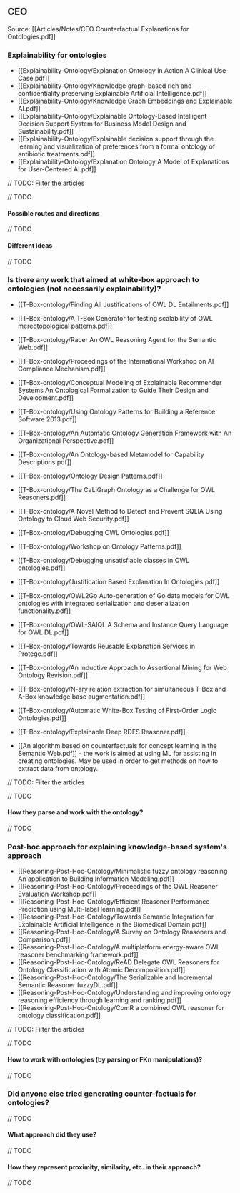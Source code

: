 ## CEO
Source: [[Articles/Notes/CEO Counterfactual Explanations for Ontologies.pdf]]

### Explainability for ontologies

- [[Explainability-Ontology/Explanation Ontology in Action A Clinical Use-Case.pdf]]
- [[Explainability-Ontology/Knowledge graph-based rich and confidentiality preserving Explainable Artificial Intelligence.pdf]]
- [[Explainability-Ontology/Knowledge Graph Embeddings and Explainable AI.pdf]]
- [[Explainability-Ontology/Explainable Ontology-Based Intelligent Decision Support System for Business Model Design and Sustainability.pdf]]
- [[Explainability-Ontology/Explainable decision support through the learning and visualization of preferences from a formal ontology of antibiotic treatments.pdf]]
- [[Explainability-Ontology/Explanation Ontology A Model of Explanations for User-Centered AI.pdf]]


// TODO: Filter the articles

// TODO

#### Possible routes and directions

// TODO

#### Different ideas

// TODO

### Is there any work that aimed at white-box approach to ontologies (not necessarily explainability)?

- [[T-Box-ontology/Finding All Justifications of OWL DL Entailments.pdf]]
- [[T-Box-ontology/A T-Box Generator for testing scalability of OWL mereotopological patterns.pdf]]
- [[T-Box-ontology/Racer An OWL Reasoning Agent for the Semantic Web.pdf]]
- [[T-Box-ontology/Proceedings of the International Workshop on AI Compliance Mechanism.pdf]]
- [[T-Box-ontology/Conceptual Modeling of Explainable Recommender Systems An Ontological Formalization to Guide Their Design and Development.pdf]]
- [[T-Box-ontology/Using Ontology Patterns for Building a Reference Software 2013.pdf]]
- [[T-Box-ontology/An Automatic Ontology Generation Framework with An Organizational Perspective.pdf]]
- [[T-Box-ontology/An Ontology-based Metamodel for Capability Descriptions.pdf]]
- [[T-Box-ontology/Ontology Design Patterns.pdf]]
- [[T-Box-ontology/The CaLiGraph Ontology as a Challenge for OWL Reasoners.pdf]]
- [[T-Box-ontology/A Novel Method to Detect and Prevent SQLIA Using Ontology to Cloud Web Security.pdf]]
- [[T-Box-ontology/Debugging OWL Ontologies.pdf]]
- [[T-Box-ontology/Workshop on Ontology Patterns.pdf]]
- [[T-Box-ontology/Debugging unsatisfiable classes in OWL ontologies.pdf]]
- [[T-Box-ontology/Justification Based Explanation In Ontologies.pdf]]
- [[T-Box-ontology/OWL2Go Auto-generation of Go data models for OWL ontologies with integrated serialization and deserialization functionality.pdf]]
- [[T-Box-ontology/OWL-SAIQL A Schema and Instance Query Language for OWL DL.pdf]]
- [[T-Box-ontology/Towards Reusable Explanation Services in Protege.pdf]]
- [[T-Box-ontology/An Inductive Approach to Assertional Mining for Web Ontology Revision.pdf]]
- [[T-Box-ontology/N-ary relation extraction for simultaneous T-Box and A-Box knowledge base augmentation.pdf]]
- [[T-Box-ontology/Automatic White-Box Testing of First-Order Logic Ontologies.pdf]]
- [[T-Box-ontology/Explainable Deep RDFS Reasoner.pdf]]

- [[An algorithm based on counterfactuals for concept learning in the Semantic Web.pdf]] - the work is aimed at using ML for assisting in creating ontologies. May be used in order to get methods on how to extract data from ontology.


// TODO: Filter the articles

// TODO

#### How they parse and work with the ontology?

// TODO

### Post-hoc approach for explaining knowledge-based system's approach

- [[Reasoning-Post-Hoc-Ontology/Minimalistic fuzzy ontology reasoning An application to Building Information Modeling.pdf]]
- [[Reasoning-Post-Hoc-Ontology/Proceedings of the OWL Reasoner Evaluation Workshop.pdf]]
- [[Reasoning-Post-Hoc-Ontology/Efficient Reasoner Performance Prediction using Multi-label learning.pdf]]
- [[Reasoning-Post-Hoc-Ontology/Towards Semantic Integration for Explainable Artificial Intelligence in the Biomedical Domain.pdf]]
- [[Reasoning-Post-Hoc-Ontology/A Survey on Ontology Reasoners and Comparison.pdf]]
- [[Reasoning-Post-Hoc-Ontology/A multiplatform energy-aware OWL reasoner benchmarking framework.pdf]]
- [[Reasoning-Post-Hoc-Ontology/ReAD Delegate OWL Reasoners for Ontology Classification with Atomic Decomposition.pdf]]
- [[Reasoning-Post-Hoc-Ontology/The Serializable and Incremental Semantic Reasoner fuzzyDL.pdf]]
- [[Reasoning-Post-Hoc-Ontology/Understanding and improving ontology reasoning efficiency through learning and ranking.pdf]]
- [[Reasoning-Post-Hoc-Ontology/ComR a combined OWL reasoner for ontology classification.pdf]]


// TODO: Filter the articles

// TODO

#### How to work with ontologies (by parsing or FKn manipulations)?

// TODO

### Did anyone else tried generating counter-factuals for ontologies?



// TODO

#### What approach did they use?

// TODO

#### How they represent proximity, similarity, etc. in their approach?

// TODO

